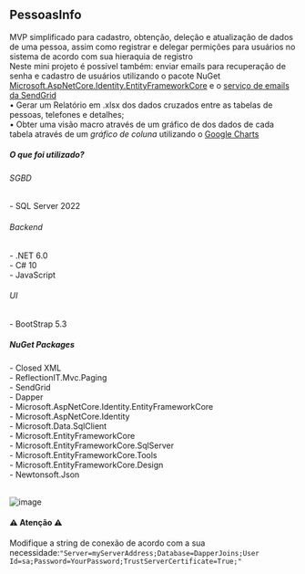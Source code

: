 <h2>PessoasInfo</h2>
MVP simplificado para cadastro, obtenção, deleção e atualização de dados de uma pessoa, assim como registrar e delegar permições para usuários no sistema de acordo com sua hieraquia de registro<br>
Neste mini projeto é possível também: enviar emails para recuperação de senha e cadastro de usuários utilizando o pacote NuGet <u>Microsoft.AspNetCore.Identity.EntityFrameworkCore</u> e o <u>serviço de emails da SendGrid</u></br>
• Gerar um Relatório em .xlsx dos dados cruzados entre as tabelas de pessoas, telefones e detalhes; </br>
• Obter uma visão macro através de um gráfico de dos dados de cada tabela através de um <em>gráfico de coluna</em> utilizando o <a href="https://developers.google.com/chart/interactive/docs/gallery/columnchart">Google Charts</a>

<h5>O que foi utilizado?</h5>
<h6>SGBD</h6>
- SQL Server 2022

<h6>Backend</h6>
- .NET 6.0 </br>
- C# 10</br>
- JavaScript 

<h6>UI</h6>
- BootStrap 5.3 </br>

<h5>NuGet Packages</h5>
- Closed XML </br>
- ReflectionIT.Mvc.Paging </br>
- SendGrid </br>
- Dapper </br>
- Microsoft.AspNetCore.Identity.EntityFrameworkCore </br>
- Microsoft.AspNetCore.Identity </br>
- Microsoft.Data.SqlClient </br>
- Microsoft.EntityFrameworkCore </br>
- Microsoft.EntityFrameworkCore.SqlServer </br>
- Microsoft.EntityFrameworkCore.Tools </br>
- Microsoft.EntityFrameworkCore.Design </br>
- Newtonsoft.Json </br></br>

![image](https://user-images.githubusercontent.com/73988556/219966807-2fdd3918-b1d4-4806-8d69-6cf8c1d76bb8.png)

<h4>⚠️ Atenção ⚠️</h4>
<span>Modifique a string de conexão de acordo com a sua necessidade:<code>"Server=myServerAddress;Database=DapperJoins;User Id=sa;Password=YourPassword;TrustServerCertificate=True;"</code></span></br>
